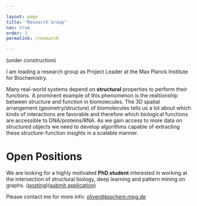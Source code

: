 ```yaml
---

layout: page
title: "Research Group"
nav: true
order: 1
permalink: /research

---
```


(under construction)

I am leading a research group as Project Leader at the Max Planck Institute for Biochemistry.

Many real-world systems depend on __structural__ properties to perform their functions.
A prominent example of this phenomenon is the realtionship between structure and function in biomolecules.
The 3D spatial arrangement (geometry/structure) of biomolecules tells us a lot about which kinds of interactions are favorable and therefore which biological functions are accessible to DNA/proteins/RNA. 
As we gain access to more data on structured objects we need to develop algorithms capable of extracting these structure-function insights in a scalable manner. 



# Open Positions

We are looking for a highly motivated **PhD student** interested in working at the intersection of structural biology, deep learning and pattern mining on graphs. ([posting]({{site.url}}/assets/phd_search.pdf))([submit application](https://recruitingapp-5446.de.umantis.com/VacanciesIntraxData/452/Application/New/2))

Please contact me for more info: oliver@biochem.mpg.de
